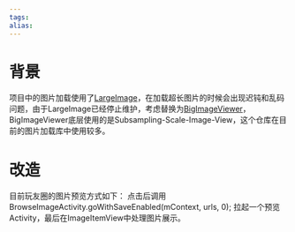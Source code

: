 ```yaml
---
tags: 
alias:
---
```


# 背景
项目中的图片加载使用了[LargeImage](https://github.com/LuckyJayce/LargeImage)，在加载超长图片的时候会出现迟钝和乱码问题，由于LargeImage已经停止维护，考虑替换为[BigImageViewer](https://github.com/Piasy/BigImageViewer)，BigImageViewer底层使用的是Subsampling-Scale-Image-View，这个仓库在目前的图片加载库中使用较多。

# 改造
目前玩友圈的图片预览方式如下：
点击后调用
BrowseImageActivity.goWithSaveEnabled(mContext, urls, 0);
拉起一个预览Activity，最后在ImageItemView中处理图片展示。

